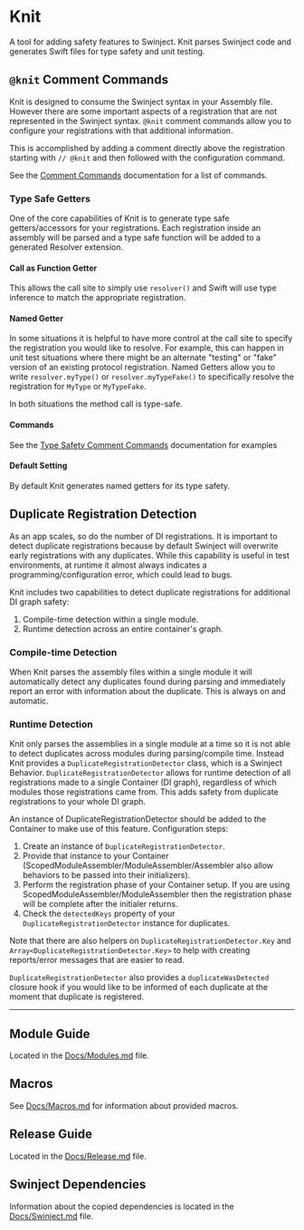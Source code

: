 # Knit

A tool for adding safety features to Swinject.
Knit parses Swinject code and generates Swift files for type safety and unit testing.

## `@knit` Comment Commands

Knit is designed to consume the Swinject syntax in your Assembly file. However there are some important aspects of
a registration that are not represented in the Swinject syntax. `@knit` comment commands allow you to configure
your registrations with that additional information.

This is accomplished by adding a comment directly above the registration starting with `// @knit` and then
followed with the configuration command.

See the [Comment Commands](Docs/CommentCommands.md) documentation for a list of commands.

### Type Safe Getters

One of the core capabilities of Knit is to generate type safe getters/accessors for your registrations. Each registration inside an assembly will be parsed and a type safe function will be added to a generated Resolver extension.

#### Call as Function Getter

This allows the call site to simply use `resolver()` and 
Swift will use type inference to match the appropriate registration.

#### Named Getter

In some situations it is helpful to have more control at the call site to specify the registration you would like to
resolve. 
For example, this can happen in unit test situations where there might be an alternate "testing" or "fake"
version of an existing protocol registration.
Named Getters allow you to write `resolver.myType()` or `resolver.myTypeFake()` to specifically resolve the 
registration for `MyType` or `MyTypeFake`.

In both situations the method call is type-safe.

#### Commands

See the [Type Safety Comment Commands](Docs/CommentCommands.md#Type-Safe-Generation-Style) documentation for examples

#### Default Setting

By default Knit generates named getters for its type safety.

## Duplicate Registration Detection

As an app scales, so do the number of DI registrations. It is important to detect duplicate registrations because by
default Swinject will overwrite early registrations with any duplicates.
While this capability is useful in test environments, at runtime it almost always indicates a programming/configuration
error, which could lead to bugs.

Knit includes two capabilities to detect duplicate registrations for additional DI graph safety:

1. Compile-time detection within a single module.
1. Runtime detection across an entire container's graph.

### Compile-time Detection

When Knit parses the assembly files within a single module it will automatically detect any duplicates
found during parsing and immediately report an error with information about the duplicate.
This is always on and automatic.

### Runtime Detection

Knit only parses the assemblies in a single module at a time so it is not able to detect duplicates across modules
during parsing/compile time. 
Instead Knit provides a `DuplicateRegistrationDetector` class, which is a Swinject Behavior.
`DuplicateRegistrationDetector` allows for runtime detection of all registrations made to a single Container (DI graph),
regardless of which modules those registrations came from. 
This adds safety from duplicate registrations to your whole DI graph.

An instance of DuplicateRegistrationDetector should be added to the Container to make use of this feature. Configuration steps:

1. Create an instance of `DuplicateRegistrationDetector`.
1. Provide that instance to your Container (ScopedModuleAssembler/ModuleAssembler/Assembler also allow behaviors to be
    passed into their initializers).
1. Perform the registration phase of your Container setup. If you are using ScopedModuleAssembler/ModuleAssembler then the registration phase will be complete after the initialer returns.
1. Check the `detectedKeys` property of your `DuplicateRegistrationDetector` instance for duplicates.

Note that there are also helpers on `DuplicateRegistrationDetector.Key` and `Array<DuplicateRegistrationDetector.Key>`
to help with creating reports/error messages that are easier to read.

`DuplicateRegistrationDetector` also provides a `duplicateWasDetected` closure hook if you would like to be informed of each
duplicate at the moment that duplicate is registered.

---

## Module Guide

Located in the [Docs/Modules.md](Docs/Modules.md) file.

## Macros

See [Docs/Macros.md](Docs/Macros.md) for information about provided macros.

## Release Guide

Located in the [Docs/Release.md](Docs/Release.md) file.

## Swinject Dependencies

Information about the copied dependencies is located in the [Docs/Swinject.md](Docs/Swinject.md) file.
